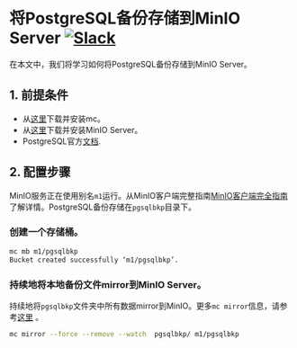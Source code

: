 # 将PostgreSQL备份存储到MinIO Server [![Slack](https://slack.minio.io/slack?type=svg)](https://slack.minio.io)

在本文中，我们将学习如何将PostgreSQL备份存储到MinIO Server。

## 1. 前提条件

* 从[这里](https://docs.minio.io/docs/minio-client-quickstart-guide)下载并安装mc。
* 从[这里](http://docs.minio.io/docs/minio-quickstart-guide)下载并安装MinIO Server。
* PostgreSQL官方[文档](https://www.postgresql.org/docs/).

## 2. 配置步骤

MinIO服务正在使用别名``m1``运行。从MinIO客户端完整指南[MinIO客户端完全指南](https://docs.minio.io/docs/minio-client-complete-guide)了解详情。PostgreSQL备份存储在``pgsqlbkp``目录下。

### 创建一个存储桶。

```sh
mc mb m1/pgsqlbkp
Bucket created successfully ‘m1/pgsqlbkp’.
```

### 持续地将本地备份文件mirror到MinIO Server。

持续地将``pgsqlbkp``文件夹中所有数据mirror到MinIO。更多``mc mirror``信息，请参考[这里](https://docs.minio.io/docs/minio-client-complete-guide#mirror) 。

```sh
mc mirror --force --remove --watch  pgsqlbkp/ m1/pgsqlbkp
```
